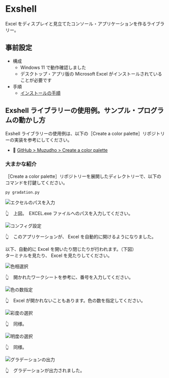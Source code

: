 # Exshell

Excel をディスプレイと見立てたコンソール・アプリケーションを作るライブラリー。  


## 事前設定

* 構成
    * Windows 11 で動作確認しました
    * デスクトップ・アプリ版の Microsoft Excel がインストールされていることが必要です
* 手順
    * [インストールの手順](https://github.com/muzudho/exshell/blob/main/docs/how_to_install.md)


## Exshell ライブラリーの使用例。サンプル・プログラムの動かし方

Exshell ライブラリーの使用例は、以下の［Create a color palette］リポジトリーの実装を参考にしてください。  

* 📖 [GitHub > Muzudho > Create a color palette](https://github.com/muzudho/create-a-color-palette)  


### 大まかな紹介

［Create a color palette］リポジトリーを展開したディレクトリーで、以下のコマンドを打鍵してください。  

```shell
py gradation.py
```

![エクセルのパスを入力](https://github.com/muzudho/exshell/raw/main/docs/img/202502__pg__01-2259--excel-path.png)  

👆　上図。　EXCEL.exe ファイルへのパスを入力してください。  

![コンフィグ設定](https://github.com/muzudho/exshell/raw/main/docs/img/202502__pg__01-2303--config-setup.png)  

👆　このアプリケーションが、 Excel を自動的に開けるようになりました。  

以下、自動的に Excel を開いたり閉じたりが行われます。（下図）  
ターミナルを見たり、 Excel を見たりしてください。  

![色相選択](https://github.com/muzudho/exshell/raw/main/docs/img/202502__pg__01-2310--select-hue.png)  

👆　開かれたワークシートを参考に、番号を入力してください。  

![色の数指定](https://github.com/muzudho/exshell/raw/main/docs/img/202502__pg__01-2312--number-of-colors.png)  

👆　Excel が開かれないこともあります。色の数を指定してください。  

![彩度の選択](https://github.com/muzudho/exshell/raw/main/docs/img/202502__pg__01-2315--select-saturation.png)  

👆　同様。  

![明度の選択](https://github.com/muzudho/exshell/raw/main/docs/img/202502__pg__01-2318--select-brightness.png)  

👆　同様。  

![グラデーションの出力](https://github.com/muzudho/exshell/raw/main/docs/img/202502__pg__01-2319--output-gradation.png)  

👆　グラデーションが出力されました。  
